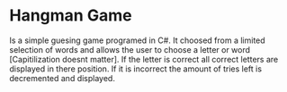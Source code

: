 # Hangman Game
Is a simple guesing game programed in C#. It choosed from a limited selection of words and allows the user to choose a letter or word [Capitilization doesnt matter]. If the letter is correct all correct letters are displayed in there position. If it is incorrect the amount of tries left is decremented and displayed.